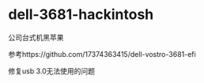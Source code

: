 # dell-3681-hackintosh
公司台式机黑苹果



参考https://github.com/17374363415/dell-vostro-3681-efi



修复usb 3.0无法使用的问题
